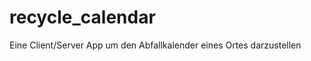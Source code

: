 recycle_calendar
================

Eine Client/Server App um den Abfallkalender eines Ortes darzustellen
